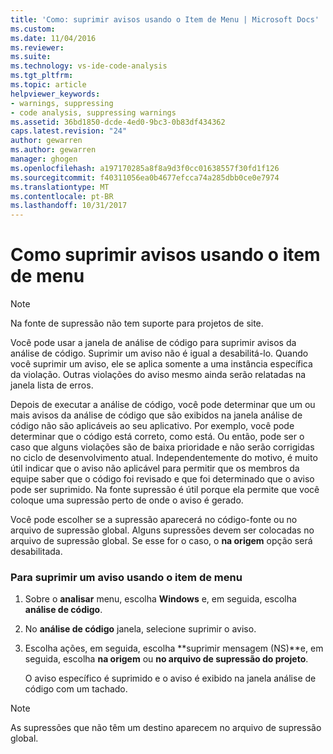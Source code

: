 ```yaml
---
title: 'Como: suprimir avisos usando o Item de Menu | Microsoft Docs'
ms.custom: 
ms.date: 11/04/2016
ms.reviewer: 
ms.suite: 
ms.technology: vs-ide-code-analysis
ms.tgt_pltfrm: 
ms.topic: article
helpviewer_keywords:
- warnings, suppressing
- code analysis, suppressing warnings
ms.assetid: 36bd1850-dcde-4ed0-9bc3-0b83df434362
caps.latest.revision: "24"
author: gewarren
ms.author: gewarren
manager: ghogen
ms.openlocfilehash: a197170285a8f8a9d3f0cc01638557f30fd1f126
ms.sourcegitcommit: f40311056ea0b4677efcca74a285dbb0ce0e7974
ms.translationtype: MT
ms.contentlocale: pt-BR
ms.lasthandoff: 10/31/2017
---
```

# <a name="how-to-suppress-warnings-by-using-the-menu-item"></a>Como suprimir avisos usando o item de menu
> [!NOTE]
>  Na fonte de supressão não tem suporte para projetos de site.  
  
 Você pode usar a janela de análise de código para suprimir avisos da análise de código. Suprimir um aviso não é igual a desabilitá-lo. Quando você suprimir um aviso, ele se aplica somente a uma instância específica da violação. Outras violações do aviso mesmo ainda serão relatadas na janela lista de erros.  
  
 Depois de executar a análise de código, você pode determinar que um ou mais avisos da análise de código que são exibidos na janela análise de código não são aplicáveis ao seu aplicativo. Por exemplo, você pode determinar que o código está correto, como está. Ou então, pode ser o caso que alguns violações são de baixa prioridade e não serão corrigidas no ciclo de desenvolvimento atual. Independentemente do motivo, é muito útil indicar que o aviso não aplicável para permitir que os membros da equipe saber que o código foi revisado e que foi determinado que o aviso pode ser suprimido. Na fonte supressão é útil porque ela permite que você coloque uma supressão perto de onde o aviso é gerado.  
  
 Você pode escolher se a supressão aparecerá no código-fonte ou no arquivo de supressão global. Alguns supressões devem ser colocadas no arquivo de supressão global. Se esse for o caso, o **na origem** opção será desabilitada.  
  
### <a name="to-suppress-a-warning-by-using-menu-item"></a>Para suprimir um aviso usando o item de menu  
  
1.  Sobre o **analisar** menu, escolha **Windows** e, em seguida, escolha **análise de código**.  
  
2.  No **análise de código** janela, selecione suprimir o aviso.  
  
3.  Escolha ações, em seguida, escolha **suprimir mensagem (NS)**e, em seguida, escolha **na origem** ou **no arquivo de supressão do projeto**.  
  
     O aviso específico é suprimido e o aviso é exibido na janela análise de código com um tachado.  
  
> [!NOTE]
>  As supressões que não têm um destino aparecem no arquivo de supressão global.